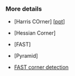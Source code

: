 

### More details

- [Harris COrner] [[ppt](http://www.cse.psu.edu/~rtc12/CSE486/lecture06.pdf)]
- [Hessian Corner]
- [FAST]
- [Pyramid]

- [FAST corner detection](http://web.eecs.umich.edu/~silvio/teaching/EECS598_2010/slides/11_16_Hao.pdf)
